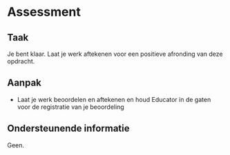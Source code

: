 # Assessment
## Taak
Je bent klaar. Laat je werk aftekenen voor een positieve afronding van deze opdracht.

## Aanpak
* Laat je werk beoordelen en aftekenen en houd Educator in de gaten voor de registratie van je beoordeling

## Ondersteunende informatie
Geen.
